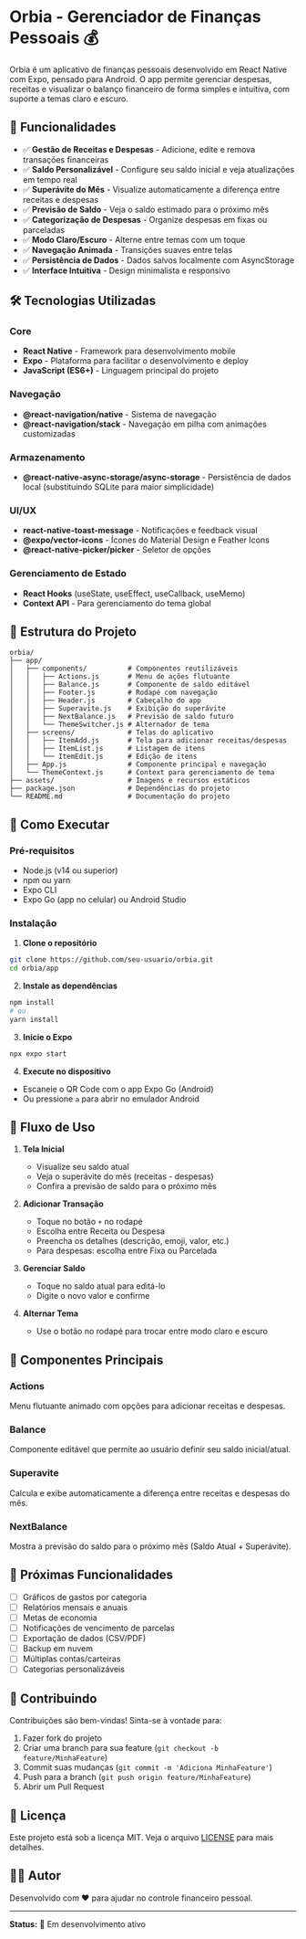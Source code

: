 # Orbia - Gerenciador de Finanças Pessoais 💰

Orbia é um aplicativo de finanças pessoais desenvolvido em React Native com Expo, pensado para Android. O app permite gerenciar despesas, receitas e visualizar o balanço financeiro de forma simples e intuitiva, com suporte a temas claro e escuro.

## 📱 Funcionalidades

- ✅ **Gestão de Receitas e Despesas** - Adicione, edite e remova transações financeiras
- ✅ **Saldo Personalizável** - Configure seu saldo inicial e veja atualizações em tempo real
- ✅ **Superávite do Mês** - Visualize automaticamente a diferença entre receitas e despesas
- ✅ **Previsão de Saldo** - Veja o saldo estimado para o próximo mês
- ✅ **Categorização de Despesas** - Organize despesas em fixas ou parceladas
- ✅ **Modo Claro/Escuro** - Alterne entre temas com um toque
- ✅ **Navegação Animada** - Transições suaves entre telas
- ✅ **Persistência de Dados** - Dados salvos localmente com AsyncStorage
- ✅ **Interface Intuitiva** - Design minimalista e responsivo

## 🛠️ Tecnologias Utilizadas

### Core
- **React Native** - Framework para desenvolvimento mobile
- **Expo** - Plataforma para facilitar o desenvolvimento e deploy
- **JavaScript (ES6+)** - Linguagem principal do projeto

### Navegação
- **@react-navigation/native** - Sistema de navegação
- **@react-navigation/stack** - Navegação em pilha com animações customizadas

### Armazenamento
- **@react-native-async-storage/async-storage** - Persistência de dados local (substituindo SQLite para maior simplicidade)

### UI/UX
- **react-native-toast-message** - Notificações e feedback visual
- **@expo/vector-icons** - Ícones do Material Design e Feather Icons
- **@react-native-picker/picker** - Seletor de opções

### Gerenciamento de Estado
- **React Hooks** (useState, useEffect, useCallback, useMemo)
- **Context API** - Para gerenciamento do tema global

## 📂 Estrutura do Projeto

```
orbia/
├── app/
│   ├── components/          # Componentes reutilizáveis
│   │   ├── Actions.js       # Menu de ações flutuante
│   │   ├── Balance.js       # Componente de saldo editável
│   │   ├── Footer.js        # Rodapé com navegação
│   │   ├── Header.js        # Cabeçalho do app
│   │   ├── Superavite.js    # Exibição do superávite
│   │   ├── NextBalance.js   # Previsão de saldo futuro
│   │   └── ThemeSwitcher.js # Alternador de tema
│   ├── screens/             # Telas do aplicativo
│   │   ├── ItemAdd.js       # Tela para adicionar receitas/despesas
│   │   ├── ItemList.js      # Listagem de itens
│   │   └── ItemEdit.js      # Edição de itens
│   ├── App.js               # Componente principal e navegação
│   └── ThemeContext.js      # Context para gerenciamento de tema
├── assets/                  # Imagens e recursos estáticos
├── package.json             # Dependências do projeto
└── README.md                # Documentação do projeto
```

## 🚀 Como Executar

### Pré-requisitos
- Node.js (v14 ou superior)
- npm ou yarn
- Expo CLI
- Expo Go (app no celular) ou Android Studio

### Instalação

1. **Clone o repositório**
```bash
git clone https://github.com/seu-usuario/orbia.git
cd orbia/app
```

2. **Instale as dependências**
```bash
npm install
# ou
yarn install
```

3. **Inicie o Expo**
```bash
npx expo start
```

4. **Execute no dispositivo**
- Escaneie o QR Code com o app Expo Go (Android)
- Ou pressione `a` para abrir no emulador Android

## 📱 Fluxo de Uso

1. **Tela Inicial**
   - Visualize seu saldo atual
   - Veja o superávite do mês (receitas - despesas)
   - Confira a previsão de saldo para o próximo mês

2. **Adicionar Transação**
   - Toque no botão `+` no rodapé
   - Escolha entre Receita ou Despesa
   - Preencha os detalhes (descrição, emoji, valor, etc.)
   - Para despesas: escolha entre Fixa ou Parcelada

3. **Gerenciar Saldo**
   - Toque no saldo atual para editá-lo
   - Digite o novo valor e confirme

4. **Alternar Tema**
   - Use o botão no rodapé para trocar entre modo claro e escuro

## 🎨 Componentes Principais

### Actions
Menu flutuante animado com opções para adicionar receitas e despesas.

### Balance
Componente editável que permite ao usuário definir seu saldo inicial/atual.

### Superavite
Calcula e exibe automaticamente a diferença entre receitas e despesas do mês.

### NextBalance
Mostra a previsão do saldo para o próximo mês (Saldo Atual + Superávite).

## 🎯 Próximas Funcionalidades

- [ ] Gráficos de gastos por categoria
- [ ] Relatórios mensais e anuais
- [ ] Metas de economia
- [ ] Notificações de vencimento de parcelas
- [ ] Exportação de dados (CSV/PDF)
- [ ] Backup em nuvem
- [ ] Múltiplas contas/carteiras
- [ ] Categorias personalizáveis

## 🤝 Contribuindo

Contribuições são bem-vindas! Sinta-se à vontade para:
1. Fazer fork do projeto
2. Criar uma branch para sua feature (`git checkout -b feature/MinhaFeature`)
3. Commit suas mudanças (`git commit -m 'Adiciona MinhaFeature'`)
4. Push para a branch (`git push origin feature/MinhaFeature`)
5. Abrir um Pull Request

## 📄 Licença

Este projeto está sob a licença MIT. Veja o arquivo [LICENSE](LICENSE) para mais detalhes.

## 👨‍💻 Autor

Desenvolvido com ❤️ para ajudar no controle financeiro pessoal.

---

**Status:** 🚧 Em desenvolvimento ativo